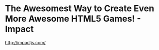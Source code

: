 <!--
id: 2395198479
link: http://kevinisom.info/post/2395198479/the-awesomest-way-to-create-even-more-awesome-html5
slug: the-awesomest-way-to-create-even-more-awesome-html5
date: Tue Dec 21 2010 13:58:18 GMT+1300 (NZDT)
raw: {"blog_name":"kevinisom","id":2395198479,"post_url":"http://kevinisom.info/post/2395198479/the-awesomest-way-to-create-even-more-awesome-html5","slug":"the-awesomest-way-to-create-even-more-awesome-html5","type":"link","date":"2010-12-21 00:58:18 GMT","timestamp":1292893098,"state":"published","format":"html","reblog_key":"KqxYJwke","tags":[],"short_url":"http://tmblr.co/Zw68Yy2EmzGF","highlighted":[],"feed_item":"http://impactjs.com/","from_feed_id":"650234","note_count":0,"title":"The Awesomest Way to Create Even More Awesome HTML5 Games! - Impact","url":"http://impactjs.com/","description":""}
publish: 2010-12-021
tags: 
title: The Awesomest Way to Create Even More Awesome HTML5 Games! - Impact
-->


The Awesomest Way to Create Even More Awesome HTML5 Games! - Impact
===================================================================

<http://impactjs.com/>

